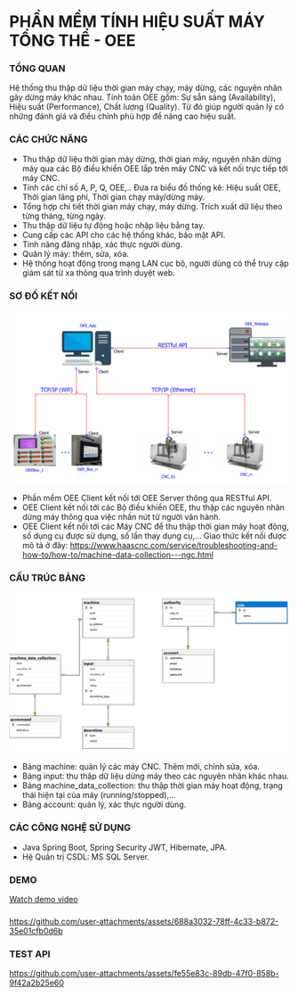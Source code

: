 # PHẦN MỀM TÍNH HIỆU SUẤT MÁY TỔNG THỂ - OEE
### TỔNG QUAN
Hệ thống thu thập dữ liệu thời gian máy chạy, máy dừng, các nguyên nhân gây dừng máy khác nhau. Tính toán OEE gồm: Sự sẵn sàng (Availability), Hiệu suất (Performance), Chất lượng (Quality). Từ đó giúp người quản lý có những đánh giá và điều chỉnh phù hợp để nâng cao hiệu suất.
### CÁC CHỨC NĂNG
- Thu thập dữ liệu thời gian máy dừng, thời gian máy, nguyên nhân dừng máy qua các Bộ điều khiển OEE lắp trên máy CNC và kết nối trực tiếp tới máy CNC.
- Tính các chỉ số A, P, Q, OEE,.. Đưa ra biểu đồ thống kê: Hiệu suất OEE, Thời gian lãng phí, Thời gian chạy máy/dừng máy.
- Tổng hợp chi tiết thời gian máy chạy, máy dừng. Trích xuất dữ liệu theo từng tháng, từng ngày.
- Thu thập dữ liệu tự động hoặc nhập liệu bằng tay.
- Cung cấp các API cho các hệ thống khác, bảo mật API.
- Tính năng đăng nhập, xác thực người dùng.
- Quản lý máy: thêm, sửa, xóa.
- Hệ thống hoạt động trong mạng LAN cục bộ, người dùng có thể truy cập giám sát từ xa thông qua trình duyệt web.

### SƠ ĐỒ KẾT NỐI
![overall equipment effectiveness](/assets/oee_diagram.PNG)

- Phần mềm OEE Client kết nối tới OEE Server thông qua RESTful API.
- OEE Client kết nối tới các Bộ điều khiển OEE, thu thập các nguyên nhân dừng máy thông qua việc nhấn nút từ người vân hành.
- OEE Client kết nối tới các Máy CNC để thu thập thời gian máy hoạt động, số dụng cụ được sử dụng, số lần thay dụng cụ,... Giao thức kết nối được mô tả ở đây:
https://www.haascnc.com/service/troubleshooting-and-how-to/how-to/machine-data-collection---ngc.html

### CẤU TRÚC BẢNG
![overall equipment effectiveness](/assets/structure_db.PNG)

- Bảng machine: quản lý các máy CNC. Thêm mới, chỉnh sửa, xóa.
- Bảng input: thu thập dữ liệu dừng máy theo các nguyên nhân khác nhau.
- Bảng machine_data_collection: thu thập thời gian máy hoạt động, trạng thái hiện tại của máy (running/stopped),...
- Bảng account: quản lý, xác thực người dùng.

### CÁC CÔNG NGHỆ SỬ DỤNG
- Java Spring Boot, Spring Security JWT, Hibernate, JPA.
- Hệ Quản trị CSDL: MS SQL Server.

### DEMO
[Watch demo video](./assets/oee_webapp.mp4)
###
https://github.com/user-attachments/assets/688a3032-78ff-4c33-b872-35e01cfb0d6b
### TEST API
https://github.com/user-attachments/assets/fe55e83c-89db-47f0-858b-9f42a2b25e60
